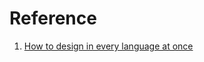 # Reference

1. [How to design in every language at once](https://canvatechblog.com/how-to-design-in-every-language-at-once-f2dd66a2780f)


